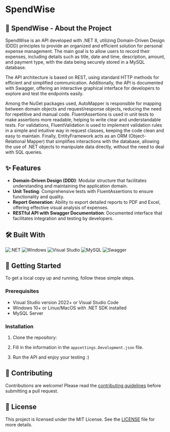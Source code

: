 # SpendWise

## 📝 SpendWise - About the Project

SpendWise is an API developed with .NET 8, utilizing Domain-Driven Design (DDD) principles to provide an organized and efficient solution for personal expense management. The main goal is to allow users to record their expenses, including details such as title, date and time, description, amount, and payment type, with the data being securely stored in a MySQL database.

The API architecture is based on REST, using standard HTTP methods for efficient and simplified communication. Additionally, the API is documented with Swagger, offering an interactive graphical interface for developers to explore and test the endpoints easily.

Among the NuGet packages used, AutoMapper is responsible for mapping between domain objects and request/response objects, reducing the need for repetitive and manual code. FluentAssertions is used in unit tests to make assertions more readable, helping to write clear and understandable tests. For validations, FluentValidation is used to implement validation rules in a simple and intuitive way in request classes, keeping the code clean and easy to maintain. Finally, EntityFramework acts as an ORM (Object-Relational Mapper) that simplifies interactions with the database, allowing the use of .NET objects to manipulate data directly, without the need to deal with SQL queries.

## ✨ Features

- **Domain-Driven Design (DDD)**: Modular structure that facilitates understanding and maintaining the application domain.
- **Unit Testing**: Comprehensive tests with FluentAssertions to ensure functionality and quality.
- **Report Generation**: Ability to export detailed reports to PDF and Excel, offering effective visual analysis of expenses.
- **RESTful API with Swagger Documentation**: Documented interface that facilitates integration and testing by developers.

## 🛠️ Built With

![.NET](https://img.shields.io/badge/.NET-512BD4?style=for-the-badge&logo=dotnet&logoColor=white)
![Windows](https://img.shields.io/badge/Windows-0078D6?style=for-the-badge&logo=windows&logoColor=white)
 ![Visual Studio](https://img.shields.io/badge/Visual_Studio-5C2D91?style=for-the-badge&logo=visual-studio&logoColor=white)
![MySQL](https://img.shields.io/badge/MySQL-4479A1?style=for-the-badge&logo=mysql&logoColor=white)
 ![Swagger](https://img.shields.io/badge/Swagger-85EA2D?style=for-the-badge&logo=swagger&logoColor=black)

## 🚀 Getting Started

To get a local copy up and running, follow these simple steps.

### Prerequisites

- Visual Studio version 2022+ or Visual Studio Code
- Windows 10+ or Linux/MacOS with .NET SDK installed
- MySQL Server

### Installation

1. Clone the repository:

2. Fill in the information in the `appsettings.Development.json` file.

3. Run the API and enjoy your testing :)

## 🤝 Contributing

Contributions are welcome! Please read the [contributing guidelines](CONTRIBUTING.md) before submitting a pull request.

## 📄 License

This project is licensed under the MIT License. See the [LICENSE](LICENSE) file for more details.



